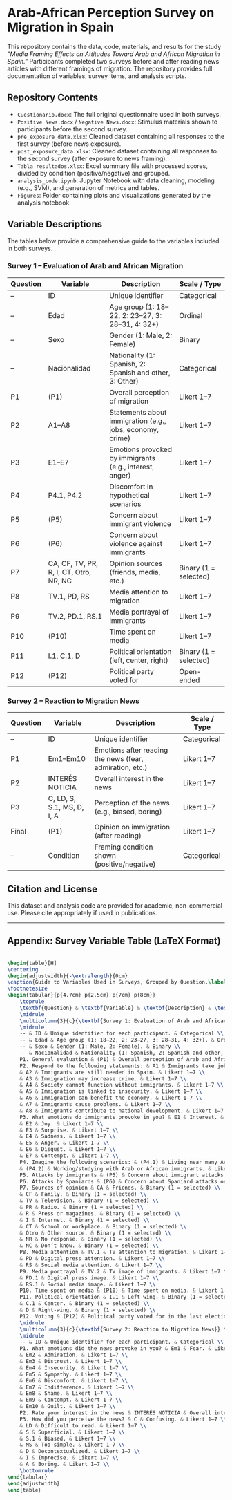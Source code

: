 # Arab-African Perception Survey on Migration in Spain

This repository contains the data, code, materials, and results for the study _"Media Framing Effects on Attitudes Toward Arab and African Migration in Spain."_ Participants completed two surveys before and after reading news articles with different framings of migration. The repository provides full documentation of variables, survey items, and analysis scripts.

## Repository Contents

- `Cuestionario.docx`: The full original questionnaire used in both surveys.
- `Positive News.docx` / `Negative News.docx`: Stimulus materials shown to participants before the second survey.
- `pre_exposure_data.xlsx`: Cleaned dataset containing all responses to the first survey (before news exposure).
- `post_exposure_data.xlsx`: Cleaned dataset containing all responses to the second survey (after exposure to news framing).
- `Tabla resultados.xlsx`: Excel summary file with processed scores, divided by condition (positive/negative) and grouped.
- `analysis_code.ipynb`: Jupyter Notebook with data cleaning, modeling (e.g., SVM), and generation of metrics and tables.
- `Figures`: Folder containing plots and visualizations generated by the analysis notebook.

## Variable Descriptions

The tables below provide a comprehensive guide to the variables included in both surveys.

### Survey 1 – Evaluation of Arab and African Migration

| Question | Variable | Description | Scale / Type |
|----------|----------|-------------|---------------|
| – | ID | Unique identifier | Categorical |
| – | Edad | Age group (1: 18–22, 2: 23–27, 3: 28–31, 4: 32+) | Ordinal |
| – | Sexo | Gender (1: Male, 2: Female) | Binary |
| – | Nacionalidad | Nationality (1: Spanish, 2: Spanish and other, 3: Other) | Categorical |
| P1 | (P1) | Overall perception of migration | Likert 1–7 |
| P2 | A1–A8 | Statements about immigration (e.g., jobs, economy, crime) | Likert 1–7 |
| P3 | E1–E7 | Emotions provoked by immigrants (e.g., interest, anger) | Likert 1–7 |
| P4 | P4.1, P4.2 | Discomfort in hypothetical scenarios | Likert 1–7 |
| P5 | (P5) | Concern about immigrant violence | Likert 1–7 |
| P6 | (P6) | Concern about violence against immigrants | Likert 1–7 |
| P7 | CA, CF, TV, PR, R, I, CT, Otro, NR, NC | Opinion sources (friends, media, etc.) | Binary (1 = selected) |
| P8 | TV.1, PD, RS | Media attention to migration | Likert 1–7 |
| P9 | TV.2, PD.1, RS.1 | Media portrayal of immigrants | Likert 1–7 |
| P10 | (P10) | Time spent on media | Likert 1–7 |
| P11 | I.1, C.1, D | Political orientation (left, center, right) | Binary (1 = selected) |
| P12 | (P12) | Political party voted for | Open-ended |

### Survey 2 – Reaction to Migration News

| Question | Variable | Description | Scale / Type |
|----------|----------|-------------|----------------|
| – | ID | Unique identifier | Categorical |
| P1 | Em1–Em10 | Emotions after reading the news (fear, admiration, etc.) | Likert 1–7 |
| P2 | INTERÉS NOTICIA | Overall interest in the news | Likert 1–7 |
| P3 | C, LD, S, S.1, MS, D, I, A | Perception of the news (e.g., biased, boring) | Likert 1–7 |
| Final | (P1) | Opinion on immigration (after reading) | Likert 1–7 |
| – | Condition | Framing condition shown (positive/negative) | Categorical |

## Citation and License

This dataset and analysis code are provided for academic, non-commercial use. Please cite appropriately if used in publications.



---

## Appendix: Survey Variable Table (LaTeX Format)

```latex

\begin{table}[H]
\centering
\begin{adjustwidth}{-\extralength}{0cm}
\caption{Guide to Variables Used in Surveys, Grouped by Question.\label{tab:variables_guide}}
\footnotesize
\begin{tabular}{p{4.7cm} p{2.5cm} p{7cm} p{8cm}}   
    \toprule
    \textbf{Question} & \textbf{Variable} & \textbf{Description} & \textbf{Scale / Observation} \\ 
    \midrule
    \multicolumn{3}{c}{\textbf{Survey 1: Evaluation of Arab and African Migration}} \\ 
    \midrule
    -- & ID & Unique identifier for each participant. & Categorical \\ 
    -- & Edad & Age group (1: 18–22, 2: 23–27, 3: 28–31, 4: 32+). & Ordinal \\
    -- & Sexo & Gender (1: Male, 2: Female). & Binary \\
    -- & Nacionalidad & Nationality (1: Spanish, 2: Spanish and other, 3: Other). & Categorical \\
    P1. General evaluation & (P1) & Overall perception of Arab and African migration. & Likert 1–7 \\
    P2. Respond to the following statements: & A1 & Immigrants take jobs Spaniards don’t want. & Likert 1–7 \\
    & A2 & Immigrants are still needed in Spain. & Likert 1–7 \\
    & A3 & Immigration may increase crime. & Likert 1–7 \\
    & A4 & Society cannot function without immigrants. & Likert 1–7 \\
    & A5 & Immigration is linked to insecurity. & Likert 1–7 \\
    & A6 & Immigration can benefit the economy. & Likert 1–7 \\
    & A7 & Immigrants cause problems. & Likert 1–7 \\
    & A8 & Immigrants contribute to national development. & Likert 1–7 \\
    P3. What emotions do immigrants provoke in you? & E1 & Interest. & Likert 1–7 \\
    & E2 & Joy. & Likert 1–7 \\
    & E3 & Surprise. & Likert 1–7 \\
    & E4 & Sadness. & Likert 1–7 \\
    & E5 & Anger. & Likert 1–7 \\
    & E6 & Disgust. & Likert 1–7 \\
    & E7 & Contempt. & Likert 1–7 \\
    P4. Imagine the following scenarios: & (P4.1) & Living near many Arab or African immigrants. & Likert 1–7 \\
    & (P4.2) & Working/studying with Arab or African immigrants. & Likert 1–7 \\
    P5. Attacks by immigrants & (P5) & Concern about immigrant attacks on Spaniards. & Likert 1–7 \\
    P6. Attacks by Spaniards & (P6) & Concern about Spaniard attacks on immigrants. & Likert 1–7 \\
    P7. Sources of opinion & CA & Friends. & Binary (1 = selected) \\
    & CF & Family. & Binary (1 = selected) \\
    & TV & Television. & Binary (1 = selected) \\
    & PR & Radio. & Binary (1 = selected) \\
    & R & Press or magazines. & Binary (1 = selected) \\
    & I & Internet. & Binary (1 = selected) \\
    & CT & School or workplace. & Binary (1 = selected) \\
    & Otro & Other source. & Binary (1 = selected) \\
    & NR & No response. & Binary (1 = selected) \\
    & NC & Don’t know. & Binary (1 = selected) \\
    P8. Media attention & TV.1 & TV attention to migration. & Likert 1–7 \\
    & PD & Digital press attention. & Likert 1–7 \\
    & RS & Social media attention. & Likert 1–7 \\
    P9. Media portrayal & TV.2 & TV image of immigrants. & Likert 1–7 \\
    & PD.1 & Digital press image. & Likert 1–7 \\
    & RS.1 & Social media image. & Likert 1–7 \\
    P10. Time spent on media & (P10) & Time spent on media. & Likert 1–7 \\
    P11. Political orientation & I.1 & Left-wing. & Binary (1 = selected) \\
    & C.1 & Center. & Binary (1 = selected) \\
    & D & Right-wing. & Binary (1 = selected) \\
    P12. Voting & (P12) & Political party voted for in the last election. & Open-ended \\
    \midrule
    \multicolumn{3}{c}{\textbf{Survey 2: Reaction to Migration News}} \\ 
    \midrule
    -- & ID & Unique identifier for each participant. & Categorical \\
    P1. What emotions did the news provoke in you? & Em1 & Fear. & Likert 1–7 \\
    & Em2 & Admiration. & Likert 1–7 \\
    & Em3 & Distrust. & Likert 1–7 \\
    & Em4 & Insecurity. & Likert 1–7 \\
    & Em5 & Sympathy. & Likert 1–7 \\
    & Em6 & Discomfort. & Likert 1–7 \\
    & Em7 & Indifference. & Likert 1–7 \\
    & Em8 & Shame. & Likert 1–7 \\
    & Em9 & Contempt. & Likert 1–7 \\
    & Em10 & Guilt. & Likert 1–7 \\
    P2. Rate your interest in the news & INTERÉS NOTICIA & Overall interest. & Likert 1–7 \\
    P3. How did you perceive the news? & C & Confusing. & Likert 1–7 \\
    & LD & Difficult to read. & Likert 1–7 \\
    & S & Superficial. & Likert 1–7 \\
    & S.1 & Biased. & Likert 1–7 \\
    & MS & Too simple. & Likert 1–7 \\
    & D & Decontextualized. & Likert 1–7 \\
    & I & Imprecise. & Likert 1–7 \\
    & A & Boring. & Likert 1–7 \\
    \bottomrule
\end{tabular}
\end{adjustwidth}
\end{table}

```